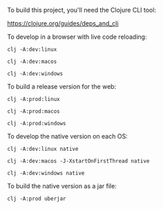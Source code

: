 To build this project, you'll need the Clojure CLI tool:

https://clojure.org/guides/deps_and_cli


To develop in a browser with live code reloading:

```
clj -A:dev:linux

clj -A:dev:macos

clj -A:dev:windows
```


To build a release version for the web:

```
clj -A:prod:linux

clj -A:prod:macos

clj -A:prod:windows
```


To develop the native version on each OS:

```
clj -A:dev:linux native

clj -A:dev:macos -J-XstartOnFirstThread native

clj -A:dev:windows native
```


To build the native version as a jar file:

```
clj -A:prod uberjar
```
